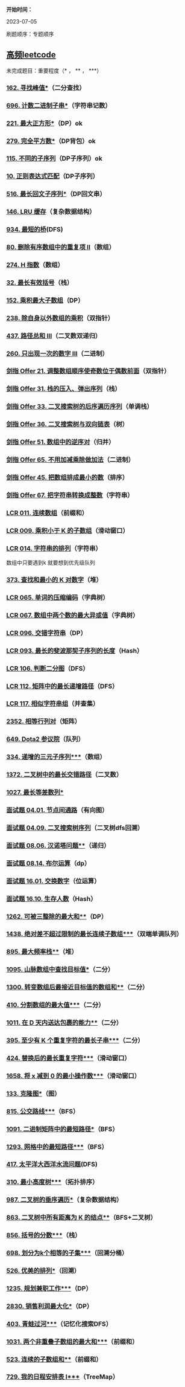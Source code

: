 **开始时间：**

2023-07-05

刷题顺序：专题顺序

## [高频leetcode](https://codetop.cc/home)



未完成题目：重要程度（* ， ** ， ***）

### [162. 寻找峰值*](https://leetcode.cn/problems/find-peak-element/)（二分查找）

### [696. 计数二进制子串*](https://leetcode.cn/problems/count-binary-substrings/)（字符串记数）

### [221. 最大正方形*](https://leetcode.cn/problems/maximal-square/)（DP）ok

### [279. 完全平方数*](https://leetcode.cn/problems/perfect-squares/)（DP背包）ok

### [115. 不同的子序列](https://leetcode.cn/problems/distinct-subsequences/)（DP子序列）ok

### [10. 正则表达式匹配](https://leetcode.cn/problems/regular-expression-matching/)（DP子序列）

### [516. 最长回文子序列*](https://leetcode.cn/problems/longest-palindromic-subsequence/)（DP回文串）

### [146. LRU 缓存](https://leetcode.cn/problems/lru-cache/)（复杂数据结构）

### [934. 最短的桥](https://leetcode.cn/problems/shortest-bridge/)(DFS)

### [80. 删除有序数组中的重复项 II](https://leetcode.cn/problems/remove-duplicates-from-sorted-array-ii/)（数组）

### [274. H 指数](https://leetcode.cn/problems/h-index/)（数组）

### [32. 最长有效括号](https://leetcode.cn/problems/longest-valid-parentheses/)（栈）

### [152. 乘积最大子数组](https://leetcode.cn/problems/maximum-product-subarray/)（DP）

### [238. 除自身以外数组的乘积](https://leetcode.cn/problems/product-of-array-except-self/)（双指针）

### [437. 路径总和 III](https://leetcode.cn/problems/path-sum-iii/)（二叉数双递归）

### [260. 只出现一次的数字 III](https://leetcode.cn/problems/single-number-iii/)（二进制）

### [剑指 Offer 21. 调整数组顺序使奇数位于偶数前面](https://leetcode.cn/problems/diao-zheng-shu-zu-shun-xu-shi-qi-shu-wei-yu-ou-shu-qian-mian-lcof/)（双指针）

### [剑指 Offer 31. 栈的压入、弹出序列](https://leetcode.cn/problems/zhan-de-ya-ru-dan-chu-xu-lie-lcof/)（栈）

### [剑指 Offer 33. 二叉搜索树的后序遍历序列](https://leetcode.cn/problems/er-cha-sou-suo-shu-de-hou-xu-bian-li-xu-lie-lcof/)（单调栈）

### [剑指 Offer 36. 二叉搜索树与双向链表](https://leetcode.cn/problems/er-cha-sou-suo-shu-yu-shuang-xiang-lian-biao-lcof/)（树）

### [剑指 Offer 51. 数组中的逆序对](https://leetcode.cn/problems/shu-zu-zhong-de-ni-xu-dui-lcof/)（归并）

### [剑指 Offer 65. 不用加减乘除做加法](https://leetcode.cn/problems/bu-yong-jia-jian-cheng-chu-zuo-jia-fa-lcof/)（二进制）

### [剑指 Offer 45. 把数组排成最小的数](https://leetcode.cn/problems/ba-shu-zu-pai-cheng-zui-xiao-de-shu-lcof/)（排序）

### [剑指 Offer 67. 把字符串转换成整数](https://leetcode.cn/problems/ba-zi-fu-chuan-zhuan-huan-cheng-zheng-shu-lcof/)（字符串）

### [LCR 011. 连续数组](https://leetcode.cn/problems/A1NYOS/)（前缀和）

### [LCR 009. 乘积小于 K 的子数组](https://leetcode.cn/problems/ZVAVXX/)（滑动窗口）

### [LCR 014. 字符串的排列](https://leetcode.cn/problems/MPnaiL/)（字符串）

数组中只要遇到k 就要想到优先级队列

### [373. 查找和最小的 K 对数字](https://leetcode.cn/problems/find-k-pairs-with-smallest-sums/)（堆）

### [LCR 065. 单词的压缩编码](https://leetcode.cn/problems/iSwD2y/)（字典树）

### [LCR 067. 数组中两个数的最大异或值](https://leetcode.cn/problems/ms70jA/)（字典树）

### [LCR 096. 交错字符串](https://leetcode.cn/problems/IY6buf/)（DP）

### [LCR 093. 最长的斐波那契子序列的长度](https://leetcode.cn/problems/Q91FMA/)（Hash）

### [LCR 106. 判断二分图](https://leetcode.cn/problems/vEAB3K/)（DFS）

### [LCR 112. 矩阵中的最长递增路径](https://leetcode.cn/problems/fpTFWP/)（DFS）

### [LCR 117. 相似字符串组](https://leetcode.cn/problems/H6lPxb/)（并查集）

### [2352. 相等行列对](https://leetcode.cn/problems/equal-row-and-column-pairs/)（矩阵）

### [649. Dota2 参议院](https://leetcode.cn/problems/dota2-senate/)（队列）

### [334. 递增的三元子序列***](https://leetcode.cn/problems/increasing-triplet-subsequence/)（数组）

### [1372. 二叉树中的最长交错路径](https://leetcode.cn/problems/longest-zigzag-path-in-a-binary-tree/)（二叉数）



### [1027. 最长等差数列*](https://leetcode.cn/problems/longest-arithmetic-subsequence/)

### [面试题 04.01. 节点间通路](https://leetcode.cn/problems/route-between-nodes-lcci/)（有向图）

### [面试题 04.09. 二叉搜索树序列](https://leetcode.cn/problems/bst-sequences-lcci/)（二叉树dfs回溯）

### [面试题 08.06. 汉诺塔问题**](https://leetcode.cn/problems/hanota-lcci/)（递归）

### [面试题 08.14. 布尔运算](https://leetcode.cn/problems/boolean-evaluation-lcci/)（dp）



### [面试题 16.01. 交换数字](https://leetcode.cn/problems/swap-numbers-lcci/)（位运算）

### [面试题 16.10. 生存人数](https://leetcode.cn/problems/living-people-lcci/)（Hash）

### [1262. 可被三整除的最大和**](https://leetcode.cn/problems/greatest-sum-divisible-by-three/)（DP）

### [1438. 绝对差不超过限制的最长连续子数组***](https://leetcode.cn/problems/longest-continuous-subarray-with-absolute-diff-less-than-or-equal-to-limit/)（双端单调队列）

### [895. 最大频率栈**](https://leetcode.cn/problems/maximum-frequency-stack/)（堆）

### [1095. 山脉数组中查找目标值*](https://leetcode.cn/problems/find-in-mountain-array/)（二分）

### [1300. 转变数组后最接近目标值的数组和**](https://leetcode.cn/problems/sum-of-mutated-array-closest-to-target/)（二分）

### [410. 分割数组的最大值***](https://leetcode.cn/problems/split-array-largest-sum/)（二分）

### [1011. 在 D 天内送达包裹的能力**](https://leetcode.cn/problems/capacity-to-ship-packages-within-d-days/)（二分）

### [395. 至少有 K 个重复字符的最长子串***](https://leetcode.cn/problems/longest-substring-with-at-least-k-repeating-characters/)（二分）

### [424. 替换后的最长重复字符***](https://leetcode.cn/problems/longest-repeating-character-replacement/)（滑动窗口）

### [1658. 将 x 减到 0 的最小操作数***](https://leetcode.cn/problems/minimum-operations-to-reduce-x-to-zero/)（滑动窗口）

### [133. 克隆图*](https://leetcode.cn/problems/clone-graph/)（图）

### [815. 公交路线***](https://leetcode.cn/problems/bus-routes/)（BFS）

### [1091. 二进制矩阵中的最短路径*](https://leetcode.cn/problems/shortest-path-in-binary-matrix/)（BFS）

### [1293. 网格中的最短路径***](https://leetcode.cn/problems/shortest-path-in-a-grid-with-obstacles-elimination/)（BFS）

### [417. 太平洋大西洋水流问题](https://leetcode.cn/problems/pacific-atlantic-water-flow/)(DFS)

### [310. 最小高度树***](https://leetcode.cn/problems/minimum-height-trees/)（拓扑排序）

### [987. 二叉树的垂序遍历*](https://leetcode.cn/problems/vertical-order-traversal-of-a-binary-tree/)（复杂数据结构）

### [863. 二叉树中所有距离为 K 的结点**](https://leetcode.cn/problems/all-nodes-distance-k-in-binary-tree/)（BFS+二叉树）

### [856. 括号的分数***](https://leetcode.cn/problems/score-of-parentheses/)（栈）

### [698. 划分为k个相等的子集***](https://leetcode.cn/problems/partition-to-k-equal-sum-subsets/)（回溯分桶）

### [526. 优美的排列*](https://leetcode.cn/problems/beautiful-arrangement/)（回溯）

### [1235. 规划兼职工作***](https://leetcode.cn/problems/maximum-profit-in-job-scheduling/)（DP）

### [2830. 销售利润最大化*](https://leetcode.cn/problems/maximize-the-profit-as-the-salesman/)（DP）

### [403. 青蛙过河***](https://leetcode.cn/problems/frog-jump/)（记忆化搜索DFS）

### [1031. 两个非重叠子数组的最大和***](https://leetcode.cn/problems/maximum-sum-of-two-non-overlapping-subarrays/)（前缀和）

### [523. 连续的子数组和**](https://leetcode.cn/problems/continuous-subarray-sum/)（前缀和）

### [729. 我的日程安排表 I***](https://leetcode.cn/problems/my-calendar-i/)（TreeMap）